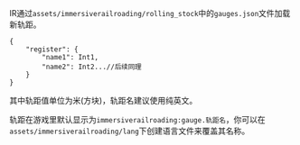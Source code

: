 IR通过`assets/immersiverailroading/rolling_stock`中的`gauges.json`文件加载新轨距。
```
{
    "register": {
        "name1": Int1,
        "name2": Int2...//后续同理
    }
}
```
其中轨距值单位为米(方块)，轨距名建议使用纯英文。

轨距在游戏里默认显示为`immersiverailroading:gauge.轨距名`，你可以在`assets/immersiverailroading/lang`下创建语言文件来覆盖其名称。